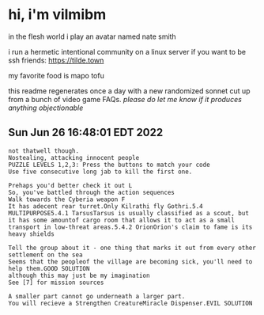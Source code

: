 # hi, i'm vilmibm

in the flesh world i play an avatar named nate smith

i run a hermetic intentional community on a linux server if you want to be ssh friends: https://tilde.town

my favorite food is mapo tofu

this readme regenerates once a day with a new randomized sonnet cut up from a bunch of video game FAQs.
_please do let me know if it produces anything objectionable_

## Sun Jun 26 16:48:01 EDT 2022

    not thatwell though.
    Nostealing, attacking innocent people
    PUZZLE LEVELS 1,2,3: Press the buttons to match your code
    Use five consecutive long jab to kill the first one.
    
    Prehaps you'd better check it out L
    So, you've battled through the action sequences
    Walk towards the Cyberia weapon F
    It has adecent rear turret.Only Kilrathi fly Gothri.5.4 MULTIPURPOSE5.4.1 TarsusTarsus is usually classified as a scout, but it has some amountof cargo room that allows it to act as a small transport in low-threat areas.5.4.2 OrionOrion's claim to fame is its heavy shields
    
    Tell the group about it - one thing that marks it out from every other settlement on the sea
    Seems that the peopleof the village are becoming sick, you'll need to help them.GOOD SOLUTION
    although this may just be my imagination
    See [7] for mission sources
    
    A smaller part cannot go underneath a larger part.
    You will recieve a Strengthen CreatureMiracle Dispenser.EVIL SOLUTION
